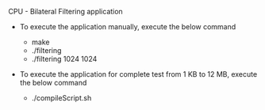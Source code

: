 CPU - Bilateral Filtering application 

- To execute the application manually, execute the below command
	- make
	- ./filtering <WIDTH> <HEIGHT> 
	- ./filtering 1024 1024
	

- To execute the application for complete test  from 1 KB to 12 MB, execute the below command
	- ./compileScript.sh
